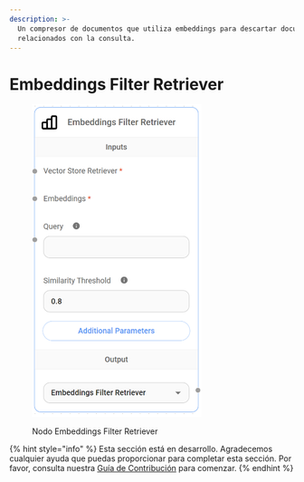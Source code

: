 ```yaml
---
description: >-
  Un compresor de documentos que utiliza embeddings para descartar documentos no
  relacionados con la consulta.
---
```


# Embeddings Filter Retriever

<figure><img src="../../../../.gitbook/assets/image (131).png" alt="" width="299"><figcaption><p>Nodo Embeddings Filter Retriever</p></figcaption></figure>

{% hint style="info" %}
Esta sección está en desarrollo. Agradecemos cualquier ayuda que puedas proporcionar para completar esta sección. Por favor, consulta nuestra [Guía de Contribución](../../../../contributing/) para comenzar.
{% endhint %}

